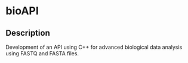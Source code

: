 # bioAPI
## Description
Development of an API using C++ for advanced biological data analysis using FASTQ and FASTA files.
